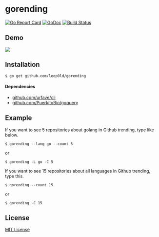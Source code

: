 gorending
===

[![Go Report Card](https://goreportcard.com/badge/github.com/Leop0ld/gorending)](https://goreportcard.com/report/github.com/Leop0ld/gorending)
<a href="https://godoc.org/github.com/Leop0ld/gorending" target="_blank"><img src="https://godoc.org/github.com/Leop0ld/gorending?status.svg" alt="GoDoc"></a>
[![Build Status](https://travis-ci.org/Leop0ld/gorending.svg?branch=master)](https://travis-ci.org/Leop0ld/gorending)

Demo
---
<a href="https://asciinema.org/a/127793" target="_blank"><img src="https://asciinema.org/a/127793.png" /></a>

Installation
---
```shell
$ go get github.com/leop0ld/gorending
```

#### Dependencies

- [github.com/urfave/cli](https://github.com/urfave/cli)
- [github.com/PuerkitoBio/goquery](https://github.com/PuerkitoBio/goquery)

Example
---
If you want to see 5 repositories about golang in Github trending, type like below.

```shell
$ gorending --lang go --count 5
```

or 

```shell
$ gorending -L go -C 5
```

If you want to see 15 repositories about all languages in Github trending, type this.

```shell
$ gorending --count 15
```

or

```shell
$ gorending -C 15
```


License
---
[MIT License](https://en.wikipedia.org/wiki/MIT_License)
